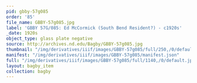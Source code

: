 ```yaml
---
pid: gbby-57g085
order: '85'
file_name: GBBY-57g085.jpg
label: 'GBBY 57G/085: Ed McCormick (South Bend Resident?) - c1920s'
_date: 1920s
object_type: glass plate negative
source: http://archives.nd.edu/Bagby/GBBY-57g085.jpg
thumbnail: "/img/derivatives/iiif/images/GBBY-57g085/full/250,/0/default.jpg"
manifest: "/img/derivatives/iiif/images/GBBY-57g085/manifest.json"
full: "/img/derivatives/iiif/images/GBBY-57g085/full/1140,/0/default.jpg"
layout: bagby_item
collection: bagby
---
```

